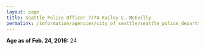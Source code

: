 ```yaml
---
layout: page
title: Seattle Police Officer 7774 Kailey C. McEvilly
permalink: /information/agencies/city_of_seattle/seattle_police_department/copbook/7774/
---
```


**Age as of Feb. 24, 2016:** 24

